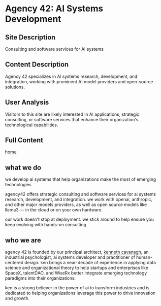 # Agency 42: AI Systems Development

## Site Description
Consulting and software services for AI systems

## Content Description
Agency 42 specializes in AI systems research, development, and integration, working with prominent AI model providers and open-source solutions.

## User Analysis
Visitors to this site are likely interested in AI applications, strategic consulting, or software services that enhance their organization's technological capabilities.

## Full Content
[home](index.html)

## what we do

we develop ai systems that help organizations make the most of emerging technologies.

agency42 offers strategic consulting and software services for ai systems research, development, and integration. we work with openai, anthropic, and other major models providers, as well as open source models like llama3 — in the cloud or on your own hardware.

our work doesn't stop at deployment. we stick around to help ensure you keep evolving with hands-on consulting.

## who we are

agency 42 is founded by our principal architect, [kenneth cavanagh](https://shoshin.blog/), an industrial psychologist, ai systems developer and practitioner of human-centered design. ken brings a near-decade of experience in applying data science and organizational theory to help startups and enterprises like SpaceX, talentDAO, and WiseRx better integrate emerging technology paradigms into their organizations.

ken is a strong believer in the power of ai to transform industries and is dedicated to helping organizations leverage this power to drive innovation and growth.